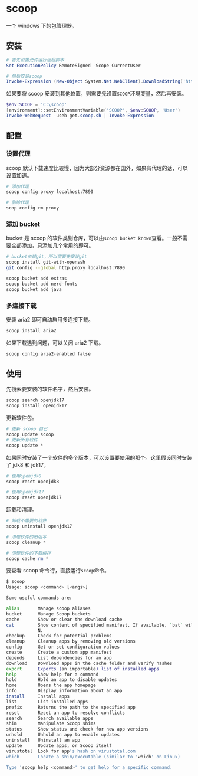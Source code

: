 # scoop

一个 windows 下的包管理器。

## 安装

```powershell
# 首先设置允许运行远程脚本
Set-ExecutionPolicy RemoteSigned -Scope CurrentUser

# 然后安装scoop
Invoke-Expression (New-Object System.Net.WebClient).DownloadString('https://get.scoop.sh')
```

如果要将 scoop 安装到其他位置，则需要先设置`SCOOP`环境变量，然后再安装。

```powershell
$env:SCOOP = 'C:\scoop'
[environment]::setEnvironmentVariable('SCOOP', $env:SCOOP, 'User')
Invoke-WebRequest -useb get.scoop.sh | Invoke-Expression
```

## 配置

### 设置代理

scoop 默认下载速度比较慢，因为大部分资源都在国外，如果有代理的话，可以设置加速。

```sh
# 添加代理
scoop config proxy localhost:7890

# 删除代理
scop config rm proxy
```

### 添加 bucket

bucket 是 scoop 的软件类别仓库，可以由`scoop bucket known`查看。一般不需要全部添加，只添加几个常用的即可。

```sh
# bucket依赖git，所以需要先安装git
scoop install git-with-openssh
git config --global http.proxy localhost:7890

scoop bucket add extras
scoop bucket add nerd-fonts
scoop bucket add java
```

### 多连接下载

安装 aria2 即可自动启用多连接下载。

```sh
scoop install aria2
```

如果下载遇到问题，可以关闭 aria2 下载。

```sh
scoop config aria2-enabled false
```

## 使用

先搜索要安装的软件名字，然后安装。

```powershell
scoop search openjdk17
scoop install openjdk17
```

更新软件包。

```powershell
# 更新 scoop 自己
scoop update scoop
# 更新所有软件
scoop update *
```

如果同时安装了一个软件的多个版本，可以设置要使用的那个。这里假设同时安装了 jdk8 和 jdk17。

```powershell
# 使用openjdk8
scoop reset openjdk8

# 使用openjdk17
scoop reset openjdk17
```

卸载和清理。

```powershell
# 卸载不需要的软件
scoop uninstall openjdk17

# 清理软件的旧版本
scoop cleanup *

# 清理软件的下载缓存
scoop cache rm *
```

要查看 scoop 命令行，直接运行`scoop`命令。

```sh
$ scoop
Usage: scoop <command> [<args>]

Some useful commands are:

alias       Manage scoop aliases
bucket      Manage Scoop buckets
cache       Show or clear the download cache
cat         Show content of specified manifest. If available, `bat` will be used to pretty-print the JSO
            N.
checkup     Check for potential problems
cleanup     Cleanup apps by removing old versions
config      Get or set configuration values
create      Create a custom app manifest
depends     List dependencies for an app
download    Download apps in the cache folder and verify hashes
export      Exports (an importable) list of installed apps
help        Show help for a command
hold        Hold an app to disable updates
home        Opens the app homepage
info        Display information about an app
install     Install apps
list        List installed apps
prefix      Returns the path to the specified app
reset       Reset an app to resolve conflicts
search      Search available apps
shim        Manipulate Scoop shims
status      Show status and check for new app versions
unhold      Unhold an app to enable updates
uninstall   Uninstall an app
update      Update apps, or Scoop itself
virustotal  Look for app's hash on virustotal.com
which       Locate a shim/executable (similar to 'which' on Linux)

Type 'scoop help <command>' to get help for a specific command.
```
